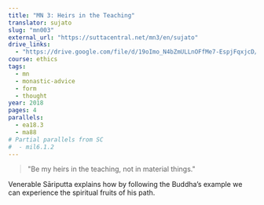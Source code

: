 ```yaml
---
title: "MN 3: Heirs in the Teaching"
translator: sujato
slug: "mn003"
external_url: "https://suttacentral.net/mn3/en/sujato"
drive_links:
  - "https://drive.google.com/file/d/19oImo_N4bZmULLnOFfMe7-EspjFqxjcD/view?usp=drivesdk"
course: ethics
tags:
  - mn
  - monastic-advice
  - form
  - thought
year: 2018
pages: 4
parallels:
  - ea18.3
  - ma88
# Partial parallels from SC
#  - mil6.1.2
---
```


> "Be my heirs in the teaching, not in material things."

Venerable Sāriputta explains how by following the Buddha’s example we can experience the spiritual fruits of his path.

